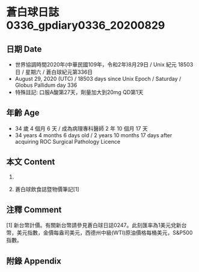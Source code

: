 [_metadata_:encoding]: - "utf-8"
[_metadata_:language]: - "zh-Hant-TW"
[_metadata_:fileformat]: - "markdown"
[_metadata_:MIME_type]: - "text/plain"
[_metadata_:markdown_version]: - "commonmark version 0.29"
[_metadata_:markdown_spec]: - "https://spec.commonmark.org/0.29/"

# 蒼白球日誌0336_gpdiary0336_20200829 #

## 日期 Date ##

* 世界協調時間2020年(中華民國109年，令和2年)8月29日 / Unix 紀元 18503 日 / 星期六 / 蒼白球紀元第336日
* August 29, 2020 (UTC) / 18503 days since Unix Epoch / Saturday / Globus Pallidum day 336
* 特殊註記: 口服A酸第27天，劑量加大到20mg QD第1天

## 年齡 Age ##

* 34 歲 4 個月 6 天 / 成為病理專科醫師 2 年 10 個月 17 天
* 34 years 4 months 6 days old / 2 years 10 months 17 days after acquiring ROC Surgical Pathology Licence

## 本文 Content ##

1. 

    
2. 蒼白球飲食誌暨物價筆記[1]

    

## 注釋 Comment ##

[1] 新台幣計價。有關新台幣請參見蒼白球日誌0247。此刻匯率為1美元兌新台幣，美元指數，金價每盎司美元，西德州中級(WTI)原油價格每桶美元，S&P500指數。



## 附錄 Appendix ##

